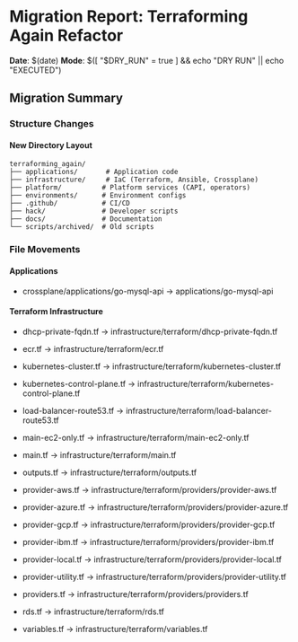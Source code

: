 # Migration Report: Terraforming Again Refactor

**Date**: $(date)
**Mode**: $([ "$DRY_RUN" = true ] && echo "DRY RUN" || echo "EXECUTED")

## Migration Summary

### Structure Changes

#### New Directory Layout
```
terraforming_again/
├── applications/       # Application code
├── infrastructure/     # IaC (Terraform, Ansible, Crossplane)
├── platform/          # Platform services (CAPI, operators)
├── environments/      # Environment configs
├── .github/           # CI/CD
├── hack/              # Developer scripts
├── docs/              # Documentation
└── scripts/archived/  # Old scripts
```

### File Movements

#### Applications
- crossplane/applications/go-mysql-api → applications/go-mysql-api

#### Terraform Infrastructure

- dhcp-private-fqdn.tf → infrastructure/terraform/dhcp-private-fqdn.tf

- ecr.tf → infrastructure/terraform/ecr.tf

- kubernetes-cluster.tf → infrastructure/terraform/kubernetes-cluster.tf

- kubernetes-control-plane.tf → infrastructure/terraform/kubernetes-control-plane.tf

- load-balancer-route53.tf → infrastructure/terraform/load-balancer-route53.tf

- main-ec2-only.tf → infrastructure/terraform/main-ec2-only.tf

- main.tf → infrastructure/terraform/main.tf

- outputs.tf → infrastructure/terraform/outputs.tf

- provider-aws.tf → infrastructure/terraform/providers/provider-aws.tf

- provider-azure.tf → infrastructure/terraform/providers/provider-azure.tf

- provider-gcp.tf → infrastructure/terraform/providers/provider-gcp.tf

- provider-ibm.tf → infrastructure/terraform/providers/provider-ibm.tf

- provider-local.tf → infrastructure/terraform/providers/provider-local.tf

- provider-utility.tf → infrastructure/terraform/providers/provider-utility.tf

- providers.tf → infrastructure/terraform/providers/providers.tf

- rds.tf → infrastructure/terraform/rds.tf

- variables.tf → infrastructure/terraform/variables.tf

